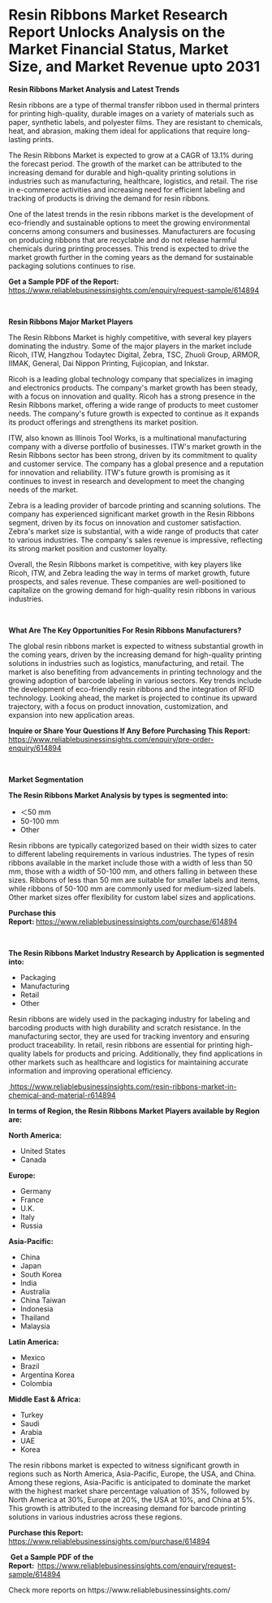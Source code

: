 <p><h1>Resin Ribbons Market Research Report Unlocks Analysis on the Market Financial Status, Market Size, and Market Revenue upto 2031</h1></p><p><strong>Resin Ribbons Market Analysis and Latest Trends</strong></p>
<p><p>Resin ribbons are a type of thermal transfer ribbon used in thermal printers for printing high-quality, durable images on a variety of materials such as paper, synthetic labels, and polyester films. They are resistant to chemicals, heat, and abrasion, making them ideal for applications that require long-lasting prints.</p><p>The Resin Ribbons Market is expected to grow at a CAGR of 13.1% during the forecast period. The growth of the market can be attributed to the increasing demand for durable and high-quality printing solutions in industries such as manufacturing, healthcare, logistics, and retail. The rise in e-commerce activities and increasing need for efficient labeling and tracking of products is driving the demand for resin ribbons.</p><p>One of the latest trends in the resin ribbons market is the development of eco-friendly and sustainable options to meet the growing environmental concerns among consumers and businesses. Manufacturers are focusing on producing ribbons that are recyclable and do not release harmful chemicals during printing processes. This trend is expected to drive the market growth further in the coming years as the demand for sustainable packaging solutions continues to rise.</p></p>
<p><strong>Get a Sample PDF of the Report:&nbsp;</strong> <a href="https://www.reliablebusinessinsights.com/enquiry/request-sample/614894">https://www.reliablebusinessinsights.com/enquiry/request-sample/614894</a></p>
<p>&nbsp;</p>
<p><strong>Resin Ribbons Major Market Players</strong></p>
<p><p>The Resin Ribbons Market is highly competitive, with several key players dominating the industry. Some of the major players in the market include Ricoh, ITW, Hangzhou Todaytec Digital, Zebra, TSC, Zhuoli Group, ARMOR, IIMAK, General, Dai Nippon Printing, Fujicopian, and Inkstar.</p><p>Ricoh is a leading global technology company that specializes in imaging and electronics products. The company's market growth has been steady, with a focus on innovation and quality. Ricoh has a strong presence in the Resin Ribbons market, offering a wide range of products to meet customer needs. The company's future growth is expected to continue as it expands its product offerings and strengthens its market position.</p><p>ITW, also known as Illinois Tool Works, is a multinational manufacturing company with a diverse portfolio of businesses. ITW's market growth in the Resin Ribbons sector has been strong, driven by its commitment to quality and customer service. The company has a global presence and a reputation for innovation and reliability. ITW's future growth is promising as it continues to invest in research and development to meet the changing needs of the market.</p><p>Zebra is a leading provider of barcode printing and scanning solutions. The company has experienced significant market growth in the Resin Ribbons segment, driven by its focus on innovation and customer satisfaction. Zebra's market size is substantial, with a wide range of products that cater to various industries. The company's sales revenue is impressive, reflecting its strong market position and customer loyalty.</p><p>Overall, the Resin Ribbons market is competitive, with key players like Ricoh, ITW, and Zebra leading the way in terms of market growth, future prospects, and sales revenue. These companies are well-positioned to capitalize on the growing demand for high-quality resin ribbons in various industries.</p></p>
<p>&nbsp;</p>
<p><strong>What Are The Key Opportunities For Resin Ribbons Manufacturers?</strong></p>
<p><p>The global resin ribbons market is expected to witness substantial growth in the coming years, driven by the increasing demand for high-quality printing solutions in industries such as logistics, manufacturing, and retail. The market is also benefiting from advancements in printing technology and the growing adoption of barcode labeling in various sectors. Key trends include the development of eco-friendly resin ribbons and the integration of RFID technology. Looking ahead, the market is projected to continue its upward trajectory, with a focus on product innovation, customization, and expansion into new application areas.</p></p>
<p><strong>Inquire or Share Your Questions If Any Before Purchasing This Report:</strong> <a href="https://www.reliablebusinessinsights.com/enquiry/pre-order-enquiry/614894">https://www.reliablebusinessinsights.com/enquiry/pre-order-enquiry/614894</a></p>
<p>&nbsp;</p>
<p><strong>Market Segmentation</strong></p>
<p><strong>The Resin Ribbons Market Analysis by types is segmented into:</strong></p>
<p><ul><li>＜50 mm</li><li>50-100 mm</li><li>Other</li></ul></p>
<p><p>Resin ribbons are typically categorized based on their width sizes to cater to different labeling requirements in various industries. The types of resin ribbons available in the market include those with a width of less than 50 mm, those with a width of 50-100 mm, and others falling in between these sizes. Ribbons of less than 50 mm are suitable for smaller labels and items, while ribbons of 50-100 mm are commonly used for medium-sized labels. Other market sizes offer flexibility for custom label sizes and applications.</p></p>
<p><strong>Purchase this Report:&nbsp;</strong><a href="https://www.reliablebusinessinsights.com/purchase/614894">https://www.reliablebusinessinsights.com/purchase/614894</a></p>
<p>&nbsp;</p>
<p><strong>The Resin Ribbons Market Industry Research by Application is segmented into:</strong></p>
<p><ul><li>Packaging</li><li>Manufacturing</li><li>Retail</li><li>Other</li></ul></p>
<p><p>Resin ribbons are widely used in the packaging industry for labeling and barcoding products with high durability and scratch resistance. In the manufacturing sector, they are used for tracking inventory and ensuring product traceability. In retail, resin ribbons are essential for printing high-quality labels for products and pricing. Additionally, they find applications in other markets such as healthcare and logistics for maintaining accurate information and improving operational efficiency.</p></p>
<p><a href="https://www.reliablebusinessinsights.com/resin-ribbons-market-in-chemical-and-material-r614894">&nbsp;https://www.reliablebusinessinsights.com/resin-ribbons-market-in-chemical-and-material-r614894</a></p>
<p><strong>In terms of Region, the Resin Ribbons Market Players available by Region are:</strong></p>
<p>
    <p> <strong> North America: </strong>
        <ul>
            <li>United States</li>
            <li>Canada</li>
        </ul>
        </p> 
    <p> <strong> Europe: </strong>
        <ul>
            <li>Germany</li>
            <li>France</li>
            <li>U.K.</li>
            <li>Italy</li>
            <li>Russia</li>
        </ul>
        </p> 
    <p> <strong> Asia-Pacific: </strong>
        <ul>
            <li>China</li>
            <li>Japan</li>
            <li>South Korea</li>
            <li>India</li>
            <li>Australia</li>
            <li>China Taiwan</li>
            <li>Indonesia</li>
            <li>Thailand</li>
            <li>Malaysia</li>
        </ul>
        </p> 
    <p> <strong> Latin America: </strong>
        <ul>
            <li>Mexico</li>
            <li>Brazil</li>
            <li>Argentina Korea</li>
            <li>Colombia</li>
        </ul>
        </p> 
    <p> <strong> Middle East & Africa: </strong>
        <ul>
            <li>Turkey</li>
            <li>Saudi</li>
            <li>Arabia</li>
            <li>UAE</li>
            <li>Korea</li>
        </ul>
    </p>
    </p>
<p><p>The resin ribbons market is expected to witness significant growth in regions such as North America, Asia-Pacific, Europe, the USA, and China. Among these regions, Asia-Pacific is anticipated to dominate the market with the highest market share percentage valuation of 35%, followed by North America at 30%, Europe at 20%, the USA at 10%, and China at 5%. This growth is attributed to the increasing demand for barcode printing solutions in various industries across these regions.</p></p>
<p><strong>Purchase this Report: </strong><a href="https://www.reliablebusinessinsights.com/purchase/614894">https://www.reliablebusinessinsights.com/purchase/614894</a></p>
<p>&nbsp;<strong>Get a Sample PDF of the Report:&nbsp;&nbsp;</strong><a href="https://www.reliablebusinessinsights.com/enquiry/request-sample/614894">https://www.reliablebusinessinsights.com/enquiry/request-sample/614894</a></p>
<p><strong></strong></p>
<p>Check more reports on https://www.reliablebusinessinsights.com/</p>